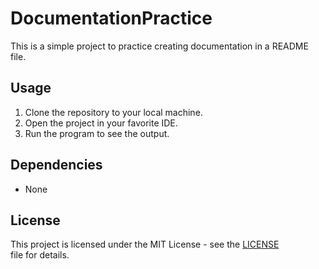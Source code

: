 # DocumentationPractice 
This is a simple project to practice creating documentation in a README file. 

## Usage 
1. Clone the repository to your local machine. 
2. Open the project in your favorite IDE. 
3. Run the program to see the output. 

## Dependencies 
- None 

## License 
This project is licensed under the MIT License - see the [LICENSE](LICENSE) file for details.